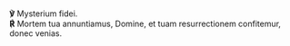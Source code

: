 **℣** Mysterium fidei.  
**℟** Mortem tua annuntiamus, Domine, et tuam resurrectionem confitemur,
donec venias.
